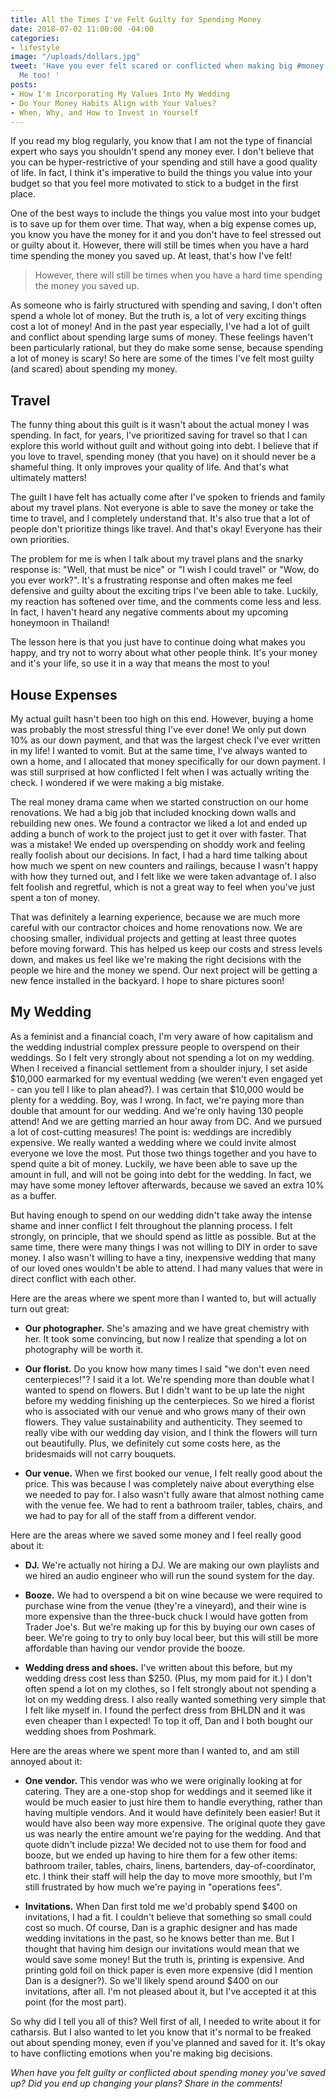 ```yaml
---
title: All the Times I've Felt Guilty for Spending Money
date: 2018-07-02 11:00:00 -04:00
categories:
- lifestyle
image: "/uploads/dollars.jpg"
tweet: 'Have you ever felt scared or conflicted when making big #money decisions?
  Me too! '
posts:
- How I'm Incorporating My Values Into My Wedding
- Do Your Money Habits Align with Your Values?
- When, Why, and How to Invest in Yourself
---
```


If you read my blog regularly, you know that I am not the type of financial expert who says you shouldn't spend any money ever. I don't believe that you can be hyper-restrictive of your spending and still have a good quality of life. In fact, I think it's imperative to build the things you value into your budget so that you feel more motivated to stick to a budget in the first place.

One of the best ways to include the things you value most into your budget is to save up for them over time. That way, when a big expense comes up, you know you have the money for it and you don't have to feel stressed out or guilty about it. However, there will still be times when you have a hard time spending the money you saved up. At least, that's how I've felt!

> However, there will still be times when you have a hard time spending the money you saved up.

As someone who is fairly structured with spending and saving, I don't often spend a whole lot of money. But the truth is, a lot of very exciting things cost a lot of money! And in the past year especially, I've had a lot of guilt and conflict about spending large sums of money. These feelings haven't been particularly rational, but they do make some sense, because spending a lot of money is scary! So here are some of the times I've felt most guilty (and scared) about spending my money.

## Travel

The funny thing about this guilt is it wasn't about the actual money I was spending. In fact, for years, I've prioritized saving for travel so that I can explore this world without guilt and without going into debt. I believe that if you love to travel, spending money (that you have) on it should never be a shameful thing. It only improves your quality of life. And that's what ultimately matters!

The guilt I have felt has actually come after I've spoken to friends and family about my travel plans. Not everyone is able to save the money or take the time to travel, and I completely understand that. It's also true that a lot of people don't prioritize things like travel. And that's okay! Everyone has their own priorities.

The problem for me is when I talk about my travel plans and the snarky response is: "Well, that must be nice" or "I wish I could travel" or "Wow, do you ever work?". It's a frustrating response and often makes me feel defensive and guilty about the exciting trips I've been able to take. Luckily, my reaction has softened over time, and the comments come less and less. In fact, I haven't heard any negative comments about my upcoming honeymoon in Thailand! 

The lesson here is that you just have to continue doing what makes you happy, and try not to worry about what other people think. It's your money and it's your life, so use it in a way that means the most to you!

## House Expenses

My actual guilt hasn't been too high on this end. However, buying a home was probably the most stressful thing I've ever done! We only put down 10% as our down payment, and that was the largest check I've ever written in my life! I wanted to vomit. But at the same time, I've always wanted to own a home, and I allocated that money specifically for our down payment. I was still surprised at how conflicted I felt when I was actually writing the check. I wondered if we were making a big mistake. 

The real money drama came when we started construction on our home renovations. We had a big job that included knocking down walls and rebuilding new ones. We found a contractor we liked a lot and ended up adding a bunch of work to the project just to get it over with faster. That was a mistake! We ended up overspending on shoddy work and feeling really foolish about our decisions. In fact, I had a hard time talking about how much we spent on new counters and railings, because I wasn't happy with how they turned out, and I felt like we were taken advantage of. I also felt foolish and regretful, which is not a great way to feel when you've just spent a ton of money.

That was definitely a learning experience, because we are much more careful with our contractor choices and home renovations now. We are choosing smaller, individual projects and getting at least three quotes before moving forward. This has helped us keep our costs and stress levels down, and makes us feel like we're making the right decisions with the people we hire and the money we spend. Our next project will be getting a new fence installed in the backyard. I hope to share pictures soon!

## My Wedding

As a feminist and a financial coach, I'm very aware of how capitalism and the wedding industrial complex pressure people to overspend on their weddings. So I felt very strongly about not spending a lot on my wedding. When I received a financial settlement from a shoulder injury, I set aside $10,000 earmarked for my eventual wedding (we weren't even engaged yet - can you tell I like to plan ahead?). I was certain that $10,000 would be plenty for a wedding. Boy, was I wrong. In fact, we're paying more than double that amount for our wedding. And we're only having 130 people attend! And we are getting married an hour away from DC. And we pursued a lot of cost-cutting measures! The point is: weddings are incredibly expensive. We really wanted a wedding where we could invite almost everyone we love the most. Put those two things together and you have to spend quite a bit of money. Luckily, we have been able to save up the amount in full, and will not be going into debt for the wedding. In fact, we may have some money leftover afterwards, because we saved an extra 10% as a buffer.

But having enough to spend on our wedding didn't take away the intense shame and inner conflict I felt throughout the planning process. I felt strongly, on principle, that we should spend as little as possible. But at the same time, there were many things I was not willing to DIY in order to save money. I also wasn't willing to have a tiny, inexpensive wedding that many of our loved ones wouldn't be able to attend. I had many values that were in direct conflict with each other.

Here are the areas where we spent more than I wanted to, but will actually turn out great:

* **Our photographer.** She's amazing and we have great chemistry with her. It took some convincing, but now I realize that spending a lot on photography will be worth it.

* **Our florist.** Do you know how many times I said "we don't even need centerpieces!"? I said it a lot. We're spending more than double what I wanted to spend on flowers. But I didn't want to be up late the night before my wedding finishing up the centerpieces. So we hired a florist who is associated with our venue and who grows many of their own flowers. They value sustainability and authenticity. They seemed to really vibe with our wedding day vision, and I think the flowers will turn out beautifully. Plus, we definitely cut some costs here, as the bridesmaids will not carry bouquets.

* **Our venue.** When we first booked our venue, I felt really good about the price. This was because I was completely naive about everything else we needed to pay for. I also wasn't fully aware that almost nothing came with the venue fee. We had to rent a bathroom trailer, tables, chairs, and we had to pay for all of the staff from a different vendor.

Here are the areas where we saved some money and I feel really good about it:

* **DJ.** We're actually not hiring a DJ. We are making our own playlists and we hired an audio engineer who will run the sound system for the day.

* **Booze.** We had to overspend a bit on wine because we were required to purchase wine from the venue (they're a vineyard), and their wine is more expensive than the three-buck chuck I would have gotten from Trader Joe's. But we're making up for this by buying our own cases of beer. We're going to try to only buy local beer, but this will still be more affordable than having our vendor provide the booze.

* **Wedding dress and shoes.** I've written about this before, but my wedding dress cost less than $250. (Plus, my mom paid for it.) I don't often spend a lot on my clothes, so I felt strongly about not spending a lot on my wedding dress. I also really wanted something very simple that I felt like myself in. I found the perfect dress from BHLDN and it was even cheaper than I expected! To top it off, Dan and I both bought our wedding shoes from Poshmark.

Here are the areas where we spent more than I wanted to, and am still annoyed about it:

* **One vendor.** This vendor was who we were originally looking at for catering. They are a one-stop shop for weddings and it seemed like it would be much easier to just hire them to handle everything, rather than having multiple vendors. And it would have definitely been easier! But it would have also been way more expensive. The original quote they gave us was nearly the entire amount we're paying for the wedding. And that quote didn't include pizza! We decided not to use them for food and booze, but we ended up having to hire them for a few other items: bathroom trailer, tables, chairs, linens, bartenders, day-of-coordinator, etc. I think their staff will help the day to move more smoothly, but I'm still frustrated by how much we're paying in "operations fees".

* **Invitations.** When Dan first told me we'd probably spend $400 on invitations, I had a fit. I couldn't believe that something so small could cost so much. Of course, Dan is a graphic designer and has made wedding invitations in the past, so he knows better than me. But I thought that having him design our invitations would mean that we would save some money! But the truth is, printing is expensive. And printing gold foil on thick paper is even more expensive (did I mention Dan is a designer?). So we'll likely spend around $400 on our invitations, after all. I'm not pleased about it, but I've accepted it at this point (for the most part).

So why did I tell you all of this? Well first of all, I needed to write about it for catharsis. But I also wanted to let you know that it's normal to be freaked out about spending money, even if you've planned and saved for it. It's okay to have conflicting emotions when you're making big decisions. 

*When have you felt guilty or conflicted about spending money you've saved up? Did you end up changing your plans? Share in the comments!*